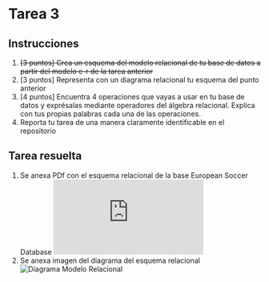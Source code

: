 # Tarea 3
## Instrucciones 

1. ~~[3 puntos] Crea un esquema del modelo relacional de tu base de datos a partir del modelo e-r de la tarea anterior~~
2. [3 puntos] Representa con un diagrama relacional tu esquema del punto anterior
3. [4 puntos] Encuentra 4 operaciones que vayas a usar en tu base de datos y exprésalas mediante operadores del álgebra relacional. Explica con tus propias palabras cada una de las operaciones.
4. Reporta tu tarea de una manera claramente identificable en el repositorio

## Tarea resuelta

1. Se anexa PDf con el esquema relacional de la base European Soccer Database
![Esquema Modelo Relacional](https://github.com/EmanuelNovelo/MCD---Bases-de-Datos-Relacionales-G002-/blob/main/Tarea%203%20recursos/Tarea%203%20-%20Ejercicio%201.pdf)
2. Se anexa imagen del diagrama del esquema relacional
![Diagrama Modelo Relacional]()